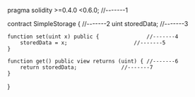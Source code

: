 pragma solidity >=0.4.0 <0.6.0;				//-------1

contract SimpleStorage {					//-------2
    uint storedData;						//-------3

    function set(uint x) public {				//-------4
        storedData = x; 					//-------5
    }

    function get() public view returns (uint) {	//-------6
        return storedData; 				//-------7
    }
}
